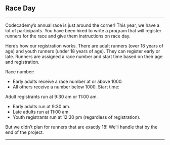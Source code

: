 ## Race Day
---
Codecademy’s annual race is just around the corner! This year, we have a lot of participants. You have been hired to write a program that will register runners for the race and give them instructions on race day.

Here’s how our registration works. There are adult runners (over 18 years of age) and youth runners (under 18 years of age). They can register early or late. Runners are assigned a race number and start time based on their age and registration.

Race number:

- Early adults receive a race number at or above 1000.
- All others receive a number below 1000.
Start time:

Adult registrants run at 9:30 am or 11:00 am.
- Early adults run at 9:30 am.
- Late adults run at 11:00 am.
- Youth registrants run at 12:30 pm (regardless of registration).

But we didn’t plan for runners that are exactly 18! We’ll handle that by the end of the project.

---
